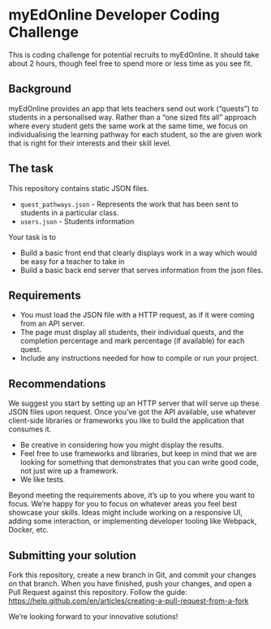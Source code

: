 # myEdOnline Developer Coding Challenge

This is coding challenge for potential recruits to myEdOnline. It should take about 2 hours, though feel free to spend more or less time as you see fit.

## Background

myEdOnline provides an app that lets teachers send out work (“quests”) to students in a personalised way. Rather than a “one sized fits all” approach where every student gets the same work at the same time, we focus on individualising the learning pathway for each student, so the are given work that is right for their interests and their skill level.

## The task

This repository contains static JSON files.
- `quest_pathways.json` - Represents the work that has been sent to students in a particular class.
- `users.json` - Students information

Your task is to
- Build a basic front end that clearly displays work in a way which would be easy for a teacher to take in
- Build a basic back end server that serves information from the json files.

## Requirements

* You must load the JSON file with a HTTP request, as if it were coming from an API server.
* The page must display all students, their individual quests, and the completion percentage and mark percentage (if available) for each quest.
* Include any instructions needed for how to compile or run your project.


## Recommendations

We suggest you start by setting up an HTTP server that will serve up these JSON files upon request. Once you’ve got the API available, use whatever client-side libraries or frameworks you like to build the application that consumes it.

* Be creative in considering how you might display the results.
* Feel free to use frameworks and libraries, but keep in mind that we are looking for something that demonstrates that you can write good code, not just wire up a framework.
* We like tests.

Beyond meeting the requirements above, it’s up to you where you want to focus. We’re happy for you to focus on whatever areas you feel best showcase your skills. Ideas might include working on a responsive UI, adding some interaction, or implementing developer tooling like Webpack, Docker, etc.

## Submitting your solution

Fork this repository, create a new branch in Git, and commit your changes on that branch. When you have finished, push your changes, and open a Pull Request against this repository. Follow the guide: https://help.github.com/en/articles/creating-a-pull-request-from-a-fork


We’re looking forward to your innovative solutions!
